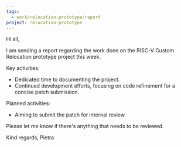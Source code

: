 ```yaml
---
tags:
  - work/relocation-prototype/report
project: relocation-prototype
---
```

Hi all,  
 
I am sending a report regarding the work done on the RISC-V Custom Relocation prototype project this week.
 
Key activities: 
- Dedicated time to documenting the project.
- Continued development efforts, focusing on code refinement for a concise patch submission.

Planned activities:
- Aiming to submit the patch for internal review.
 
Please let me know if there's anything that needs to be reviewed. 
 
Kind regards, 
Pietra